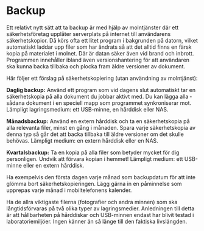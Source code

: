 # Backup

Ett relativt nytt sätt att ta backup är med hjälp av molntjänster där ett säkerhetsföretag upplåter serverplats på internet till användarens säkerhetskopior. Då körs ofta ett litet program i bakgrunden på datorn, vilket automatiskt laddar upp filer som har ändrats så att det alltid finns en färsk kopia på materialet i molnet. Där är datan säker även vid brand och inbrott. Programmen innehåller ibland även versionshantering för att användaren ska kunna backa tillbaka och plocka fram äldre versioner av dokument.

Här följer ett förslag på säkerhetskopiering (utan användning av molntjänst):

**Daglig backup:** Använd ett program som vid dagens slut automatiskt tar en säkerhets­kopia på alla dokument du jobbar aktivt med. Du kan lägga alla ­sådana dokument i en speciell mapp som programmet synkroniserar mot. Lämpligt lagrings­medium: ett USB-minne, en hårddisk eller NAS.

**Månadsbackup:** Använd en extern hårddisk och ta en säkerhetskopia på alla ­relevanta filer, minst en gång i månaden. Spara varje säkerhetskopia av denna typ så går det att backa tillbaka till äldre versioner om det skulle behövas. Lämpligt medium: en extern hårddisk eller en NAS.

**Kvartalsbackup:** Ta en kopia på alla filer som betyder mycket för dig personligen. Undvik att förvara kopian i hemmet! Lämpligt medium: ett USB-minne eller en extern hårddisk.

Ha exempelvis den första dagen varje månad som backupdatum för att inte glömma bort säkerhetskopieringen. Lägg gärna in en påminnelse som upprepas varje månad i mobiltelefonens kalender.

Ha de allra viktigaste filerna (fotografier och andra minnen) som ska långtidsförvaras på två olika typer av lagringsmedier. Anledningen till detta är att hållbarheten på hårddiskar och USB-minnen endast har blivit testad i laboratoriemiljöer. Ingen känner än så länge till den faktiska livslängden.
